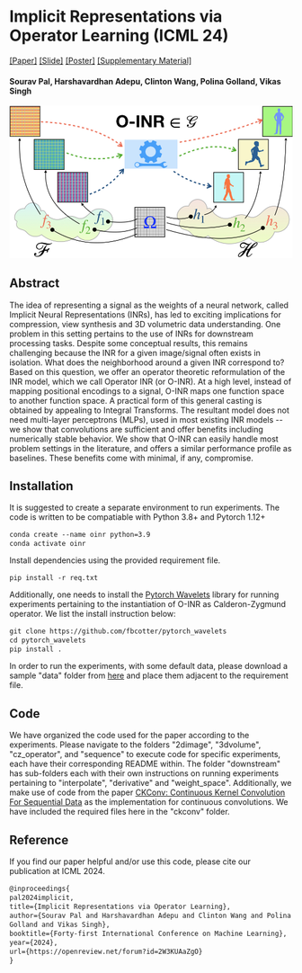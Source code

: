 # Implicit Representations via Operator Learning (ICML 24) 
[[Paper]](https://openreview.net/pdf?id=2W3KUAaZgO) [[Slide]]() [[Poster]](/asset/poster.pdf) [[Supplementary Material]](https://uwmadison.box.com/s/0hfedqrkdh2glmpph7jiv7wy9zl0ypt1)

#### Sourav Pal, Harshavardhan Adepu, Clinton Wang, Polina Golland, Vikas Singh
![OINR Pipeline](/asset/pipeline.jpeg?raw=true)

## Abstract
The idea of representing a signal as the weights of a neural network, called Implicit Neural Representations (INRs), has led to exciting implications for compression, view synthesis and 3D volumetric data understanding. One problem in this setting pertains to the use of INRs for downstream processing tasks. Despite some conceptual results, this remains challenging because the INR for a given image/signal often exists in isolation. What does the neighborhood around a given INR correspond to? Based on this question, we offer an operator theoretic reformulation of the INR model, which we call Operator INR (or O-INR). At a high level, instead of mapping positional encodings to a signal, O-INR maps one function space to another function space. A practical form of this general casting is obtained by appealing to Integral Transforms. The resultant model does not need multi-layer perceptrons (MLPs), used in most existing INR models -- we show that convolutions are sufficient and offer benefits including numerically stable behavior. We show that O-INR can easily handle most problem settings in the literature, and offers a similar performance profile as baselines. These benefits come with minimal, if any, compromise.

## Installation
It is suggested to create a separate environment to run experiments. The code is written to be compatiable with Python 3.8+ and Pytorch 1.12+
```
conda create --name oinr python=3.9
conda activate oinr
```
Install dependencies using the provided requirement file.
```
pip install -r req.txt
```
Additionally, one needs to install the [Pytorch Wavelets](https://pytorch-wavelets.readthedocs.io/en/latest/index.html) library for running experiments pertaining to the instantiation of O-INR as Calderon-Zygmund operator. We list the install instruction below:
```
git clone https://github.com/fbcotter/pytorch_wavelets
cd pytorch_wavelets
pip install .
```
In order to run the experiments, with some default data, please download a sample "data" folder from [here](https://uwmadison.box.com/s/gow8xu9d90nrkpq8atayaximwwrh81dq) and place them adjacent to the requirement file.

## Code
We have organized the code used for the paper according to the experiments. Please navigate to the folders "2dimage", "3dvolume", "cz_operator", and "sequence" to execute code for specific experiments, each have their corresponding README within. The folder "downstream" has sub-folders each with their own instructions on running experiments pertaining to "interpolate", "derivative" and "weight_space". Additionally, we make use of code from the paper [CKConv: Continuous Kernel Convolution For Sequential Data](https://github.com/dwromero/ckconv) as the implementation for continuous convolutions. We have included the required files here in the "ckconv" folder.

## Reference
If you find our paper helpful and/or use this code, please cite our publication at ICML 2024.
```
@inproceedings{
pal2024implicit,
title={Implicit Representations via Operator Learning},
author={Sourav Pal and Harshavardhan Adepu and Clinton Wang and Polina Golland and Vikas Singh},
booktitle={Forty-first International Conference on Machine Learning},
year={2024},
url={https://openreview.net/forum?id=2W3KUAaZgO}
}
```
